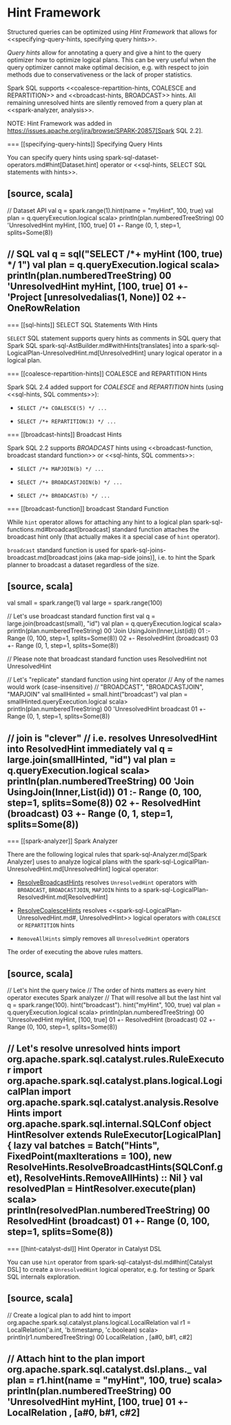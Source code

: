 # Hint Framework

Structured queries can be optimized using *Hint Framework* that allows for <<specifying-query-hints, specifying query hints>>.

*Query hints* allow for annotating a query and give a hint to the query optimizer how to optimize logical plans. This can be very useful when the query optimizer cannot make optimal decision, e.g. with respect to join methods due to conservativeness or the lack of proper statistics.

Spark SQL supports <<coalesce-repartition-hints, COALESCE and REPARTITION>> and <<broadcast-hints, BROADCAST>> hints. All remaining unresolved hints are silently removed from a query plan at <<spark-analyzer, analysis>>.

NOTE: Hint Framework was added in https://issues.apache.org/jira/browse/SPARK-20857[Spark SQL 2.2].

=== [[specifying-query-hints]] Specifying Query Hints

You can specify query hints using spark-sql-dataset-operators.md#hint[Dataset.hint] operator or <<sql-hints, SELECT SQL statements with hints>>.

[source, scala]
----
// Dataset API
val q = spark.range(1).hint(name = "myHint", 100, true)
val plan = q.queryExecution.logical
scala> println(plan.numberedTreeString)
00 'UnresolvedHint myHint, [100, true]
01 +- Range (0, 1, step=1, splits=Some(8))

// SQL
val q = sql("SELECT /*+ myHint (100, true) */ 1")
val plan = q.queryExecution.logical
scala> println(plan.numberedTreeString)
00 'UnresolvedHint myHint, [100, true]
01 +- 'Project [unresolvedalias(1, None)]
02    +- OneRowRelation
----

=== [[sql-hints]] SELECT SQL Statements With Hints

`SELECT` SQL statement supports query hints as comments in SQL query that Spark SQL spark-sql-AstBuilder.md#withHints[translates] into a spark-sql-LogicalPlan-UnresolvedHint.md[UnresolvedHint] unary logical operator in a logical plan.

=== [[coalesce-repartition-hints]] COALESCE and REPARTITION Hints

Spark SQL 2.4 added support for *COALESCE* and *REPARTITION* hints (using <<sql-hints, SQL comments>>):

* `SELECT /*+ COALESCE(5) */ ...`

* `SELECT /*+ REPARTITION(3) */ ...`

=== [[broadcast-hints]] Broadcast Hints

Spark SQL 2.2 supports *BROADCAST* hints using <<broadcast-function, broadcast standard function>> or <<sql-hints, SQL comments>>:

* `SELECT /*+ MAPJOIN(b) */ ...`

* `SELECT /*+ BROADCASTJOIN(b) */ ...`

* `SELECT /*+ BROADCAST(b) */ ...`

=== [[broadcast-function]] broadcast Standard Function

While `hint` operator allows for attaching any hint to a logical plan spark-sql-functions.md#broadcast[broadcast] standard function attaches the broadcast hint only (that actually makes it a special case of `hint` operator).

`broadcast` standard function is used for spark-sql-joins-broadcast.md[broadcast joins (aka map-side joins)], i.e. to hint the Spark planner to broadcast a dataset regardless of the size.

[source, scala]
----
val small = spark.range(1)
val large = spark.range(100)

// Let's use broadcast standard function first
val q = large.join(broadcast(small), "id")
val plan = q.queryExecution.logical
scala> println(plan.numberedTreeString)
00 'Join UsingJoin(Inner,List(id))
01 :- Range (0, 100, step=1, splits=Some(8))
02 +- ResolvedHint (broadcast)
03    +- Range (0, 1, step=1, splits=Some(8))

// Please note that broadcast standard function uses ResolvedHint not UnresolvedHint

// Let's "replicate" standard function using hint operator
// Any of the names would work (case-insensitive)
// "BROADCAST", "BROADCASTJOIN", "MAPJOIN"
val smallHinted = small.hint("broadcast")
val plan = smallHinted.queryExecution.logical
scala> println(plan.numberedTreeString)
00 'UnresolvedHint broadcast
01 +- Range (0, 1, step=1, splits=Some(8))

// join is "clever"
// i.e. resolves UnresolvedHint into ResolvedHint immediately
val q = large.join(smallHinted, "id")
val plan = q.queryExecution.logical
scala> println(plan.numberedTreeString)
00 'Join UsingJoin(Inner,List(id))
01 :- Range (0, 100, step=1, splits=Some(8))
02 +- ResolvedHint (broadcast)
03    +- Range (0, 1, step=1, splits=Some(8))
----

=== [[spark-analyzer]] Spark Analyzer

There are the following logical rules that spark-sql-Analyzer.md[Spark Analyzer] uses to analyze logical plans with the spark-sql-LogicalPlan-UnresolvedHint.md[UnresolvedHint] logical operator:

* [ResolveBroadcastHints](logical-analysis-rules/ResolveBroadcastHints.md) resolves `UnresolvedHint` operators with `BROADCAST`, `BROADCASTJOIN`, `MAPJOIN` hints to a spark-sql-LogicalPlan-ResolvedHint.md[ResolvedHint]

* [ResolveCoalesceHints](logical-analysis-rules/ResolveCoalesceHints.md) resolves <<spark-sql-LogicalPlan-UnresolvedHint.md#, UnresolvedHint>> logical operators with `COALESCE` or `REPARTITION` hints

* `RemoveAllHints` simply removes all `UnresolvedHint` operators

The order of executing the above rules matters.

[source, scala]
----
// Let's hint the query twice
// The order of hints matters as every hint operator executes Spark analyzer
// That will resolve all but the last hint
val q = spark.range(100).
  hint("broadcast").
  hint("myHint", 100, true)
val plan = q.queryExecution.logical
scala> println(plan.numberedTreeString)
00 'UnresolvedHint myHint, [100, true]
01 +- ResolvedHint (broadcast)
02    +- Range (0, 100, step=1, splits=Some(8))

// Let's resolve unresolved hints
import org.apache.spark.sql.catalyst.rules.RuleExecutor
import org.apache.spark.sql.catalyst.plans.logical.LogicalPlan
import org.apache.spark.sql.catalyst.analysis.ResolveHints
import org.apache.spark.sql.internal.SQLConf
object HintResolver extends RuleExecutor[LogicalPlan] {
  lazy val batches =
    Batch("Hints", FixedPoint(maxIterations = 100),
      new ResolveHints.ResolveBroadcastHints(SQLConf.get),
      ResolveHints.RemoveAllHints) :: Nil
}
val resolvedPlan = HintResolver.execute(plan)
scala> println(resolvedPlan.numberedTreeString)
00 ResolvedHint (broadcast)
01 +- Range (0, 100, step=1, splits=Some(8))
----

=== [[hint-catalyst-dsl]] Hint Operator in Catalyst DSL

You can use `hint` operator from spark-sql-catalyst-dsl.md#hint[Catalyst DSL] to create a `UnresolvedHint` logical operator, e.g. for testing or Spark SQL internals exploration.

[source, scala]
----
// Create a logical plan to add hint to
import org.apache.spark.sql.catalyst.plans.logical.LocalRelation
val r1 = LocalRelation('a.int, 'b.timestamp, 'c.boolean)
scala> println(r1.numberedTreeString)
00 LocalRelation <empty>, [a#0, b#1, c#2]

// Attach hint to the plan
import org.apache.spark.sql.catalyst.dsl.plans._
val plan = r1.hint(name = "myHint", 100, true)
scala> println(plan.numberedTreeString)
00 'UnresolvedHint myHint, [100, true]
01 +- LocalRelation <empty>, [a#0, b#1, c#2]
----
